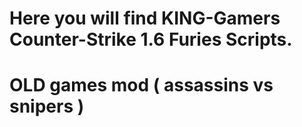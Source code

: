 # Here you will find KING-Gamers Counter-Strike 1.6 Furies Scripts.

# OLD games mod ( assassins vs snipers ) 
